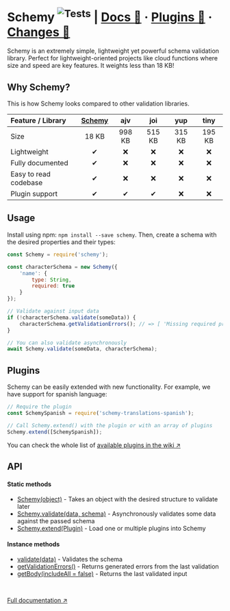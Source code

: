 # Schemy <sup>![Tests](https://github.com/aeberdinelli/schemy/workflows/Tests/badge.svg)</sup> | [Docs 📖](https://github.com/aeberdinelli/schemy/wiki) · [Plugins 🧩](https://github.com/aeberdinelli/schemy/wiki/List-of-plugins) · [Changes 📝](https://github.com/aeberdinelli/schemy/releases)
Schemy is an extremely simple, lightweight yet powerful schema validation library. Perfect for lightweight-oriented projects like cloud functions where size and speed are key features. It weights less than 18 KB!

## Why Schemy?
This is how Schemy looks compared to other validation libraries.

|Feature / Library|[Schemy](https://npmjs.com/package/schemy)|ajv|joi|yup|tiny|
|:--- |:---: |:---: |:---: |:---: |:---: |
|Size|18 KB|998 KB|515 KB|315 KB|195 KB|
|Lightweight|✔|❌|❌|❌|❌|
|Fully documented|✔|❌|❌|❌|❌|
|Easy to read codebase|✔|❌|❌|❌|❌|
|Plugin support|✔|✔|✔|❌|❌|

## Usage
Install using npm: `npm install --save schemy`.
Then, create a schema with the desired properties and their types:

```javascript
const Schemy = require('schemy');

const characterSchema = new Schemy({
    'name': {
        type: String,
        required: true
    }
});

// Validate against input data
if (!characterSchema.validate(someData)) {
    characterSchema.getValidationErrors(); // => [ 'Missing required property name' ]
}

// You can also validate asynchronously
await Schemy.validate(someData, characterSchema);
```

## Plugins
Schemy can be easily extended with new functionality. For example, we have support for spanish language:

```javascript
// Require the plugin
const SchemySpanish = require('schemy-translations-spanish');

// Call Schemy.extend() with the plugin or with an array of plugins
Schemy.extend([SchemySpanish]);
```

You can check the whole list of [available plugins in the wiki ↗](https://github.com/aeberdinelli/schemy/wiki/List-of-plugins) 

## API
#### Static methods
- [Schemy(object)](https://github.com/aeberdinelli/schemy/wiki#-usage) - Takes an object with the desired structure to validate later
- [Schemy.validate(data, schema)](https://github.com/aeberdinelli/schemy/wiki/Async-validation#async-validation) - Asynchronously validates some data against the passed schema
- [Schemy.extend(Plugin)](https://github.com/aeberdinelli/schemy/wiki/Using-plugins) - Load one or multiple plugins into Schemy

#### Instance methods
- [validate(data)](https://github.com/aeberdinelli/schemy/wiki/Synchronous-validation) - Validates the schema
- [getValidationErrors()](https://github.com/aeberdinelli/schemy/wiki/getValidationErrors) - Returns generated errors from the last validation
- [getBody(includeAll = false)](https://github.com/aeberdinelli/schemy/wiki/getBody(includeAll-=-false)) - Returns the last validated input

<br>

[Full documentation ↗️](https://github.com/aeberdinelli/schemy/wiki)
